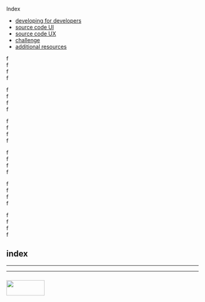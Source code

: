 

Index
* [developing for developers](./1-developing-for-developers.md)
* [source code UI](./2-source-code-UI.md)
* [source code UX](./3-source-code-UX.md)
* [challenge](./4-challenge.md)
* [additional resources](./5-additional-resources.md)


f  
f  
f  
f  

f  
f  
f  
f  

f  
f  
f  
f  

f  
f  
f  
f  

f  
f  
f  
f  

f  
f  
f  
f  




## index
___
___
### <a href="http://elewa.education" target="_blank"><img src="https://user-images.githubusercontent.com/18554853/34921062-506450ae-f97d-11e7-875f-6feeb26ad72d.png" width="100" height="40"/></a>
